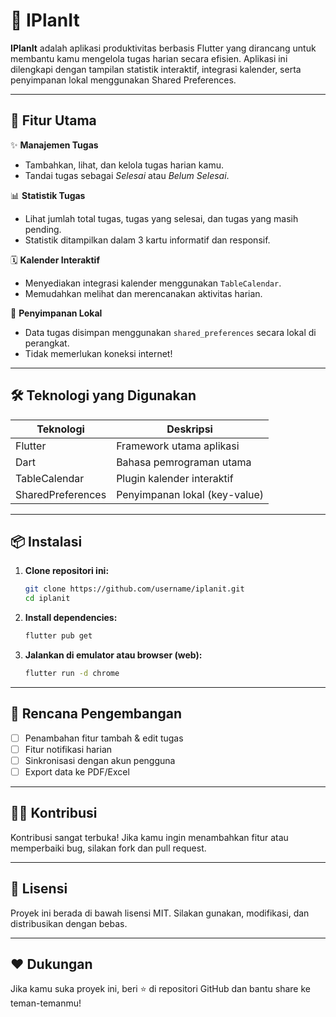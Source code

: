 # 📕 IPlanIt

**IPlanIt** adalah aplikasi produktivitas berbasis Flutter yang dirancang untuk membantu kamu mengelola tugas harian secara efisien. Aplikasi ini dilengkapi dengan tampilan statistik interaktif, integrasi kalender, serta penyimpanan lokal menggunakan Shared Preferences.

---

## 🚀 Fitur Utama

✨ **Manajemen Tugas**

* Tambahkan, lihat, dan kelola tugas harian kamu.
* Tandai tugas sebagai *Selesai* atau *Belum Selesai*.

📊 **Statistik Tugas**

* Lihat jumlah total tugas, tugas yang selesai, dan tugas yang masih pending.
* Statistik ditampilkan dalam 3 kartu informatif dan responsif.

🗓 **Kalender Interaktif**

* Menyediakan integrasi kalender menggunakan `TableCalendar`.
* Memudahkan melihat dan merencanakan aktivitas harian.

📀 **Penyimpanan Lokal**

* Data tugas disimpan menggunakan `shared_preferences` secara lokal di perangkat.
* Tidak memerlukan koneksi internet!

---

## 🛠 Teknologi yang Digunakan

| Teknologi         | Deskripsi                     |
| ----------------- | ----------------------------- |
| Flutter           | Framework utama aplikasi      |
| Dart              | Bahasa pemrograman utama      |
| TableCalendar     | Plugin kalender interaktif    |
| SharedPreferences | Penyimpanan lokal (key-value) |

---

## 📦 Instalasi

1. **Clone repositori ini:**

   ```bash
   git clone https://github.com/username/iplanit.git
   cd iplanit
   ```

2. **Install dependencies:**

   ```bash
   flutter pub get
   ```

3. **Jalankan di emulator atau browser (web):**

   ```bash
   flutter run -d chrome
   ```

---

## 🧠 Rencana Pengembangan

* [ ] Penambahan fitur tambah & edit tugas
* [ ] Fitur notifikasi harian
* [ ] Sinkronisasi dengan akun pengguna
* [ ] Export data ke PDF/Excel

---

## 👨‍💼 Kontribusi

Kontribusi sangat terbuka! Jika kamu ingin menambahkan fitur atau memperbaiki bug, silakan fork dan pull request.

---

## 📄 Lisensi

Proyek ini berada di bawah lisensi MIT. Silakan gunakan, modifikasi, dan distribusikan dengan bebas.

---

## ❤️ Dukungan

Jika kamu suka proyek ini, beri ⭐ di repositori GitHub dan bantu share ke teman-temanmu!
